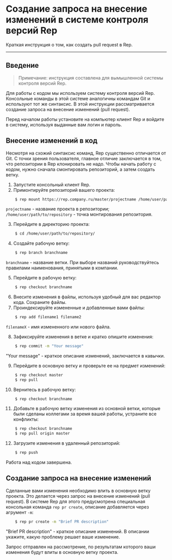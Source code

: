 # Создание запроса на внесение изменений в системе контроля версий Rep

Краткая инструкция о том, как создать pull request в Rep.

***

## Введение

> Примечание: инструкция составлена для вымышленной системы контроля версий Rep.

Для работы с кодом мы используем систему контроля версий Rep. Консольные команды в этой системе аналогичны командам Git и используют тот же синтаксис. В этой инструкции рассматривается создание запроса на внесение изменений (pull request).

Перед началом работы установите на компьютер клиент Rep и войдите в систему, используя выданные вам логин и пароль.

## Внесение изменений в код

Несмотря на схожий синтаксис команд, Rep существенно отличается от Git. С точки зрения пользователя, главное отличие заключается в том, что репозитории в Rep клонировать не надо. Чтобы начать работу с кодом, нужно сначала смонтировать репозиторий, а затем создать ветку.

1.  Запустите консольный клиент Rep.
2.  Примонтируйте репозиторий вашего проекта:

```bash
    $ rep mount https://rep.company.ru/master/projectname /home/user/path/to/repository
```

`projectname` - название проекта в репозитории; `/home/user/path/to/repository` - точка монтирования репозитория.

3. Перейдите в директорию проекта:

```bash
    $ cd /home/user/path/to/repository/
```

4.  Создайте рабочую ветку:

```bash
    $ rep branch branchname
```

`branchname` - название ветки. При выборе названий руководствуйтесь правилами наименования, принятыми в компании.

5.  Перейдите в рабочую ветку:

```bash
    $ rep checkout branchname
```

6.  Внесите изменения в файлы, используя удобный для вас редактор кода. Сохраните файлы.
7.  Проиндексируйте измененные и добавленные вами файлы:

```bash
    $ rep add filename1 filename2
```

`filenameX` - имя измененного или нового файла.

8.  Зафиксируйте изменения в ветке и кратко опишите изменения:

```bash
    $ rep commit -m "Your message"
```

"Your message" - краткое описание изменений, заключается в кавычки.

9.  Перейдите в основную ветку и проверьте ее на предмет изменений:

```bash
    $ rep checkout master
    $ rep pull
```

10.  Вернитесь в рабочую ветку:

```bash
    $ rep checkout branchname
```

11.  Добавьте в рабочую ветку изменения из основной ветки, которые были сделаны коллегами за время вашей работы, устраните все конфликты:

```bash
    $ rep checkout branchname
    $ rep pull origin master
```

12. Загрузите изменения в удаленный репозиторий:

```bash
    $ rep push
```
Работа над кодом завершена.

## Создание запроса на внесение изменений

Сделанные вами изменения необходимо влить в основную ветку проекта. Это делается через запрос на внесение изменений (pull request). В системе Rep для этого предусмотрена специальная консольная команда `rep pr create`, описание добавляется через агрумент `-m`:

```bash
    $ rep pr create -m "Brief PR description"
```

"Brief PR description" - краткое описание изменений. В описании укажите, какую проблему решает ваше изменение.

Запрос отправлен на рассмотрение, по результатам которого ваши изменения будут влиты в основную ветку проекта.